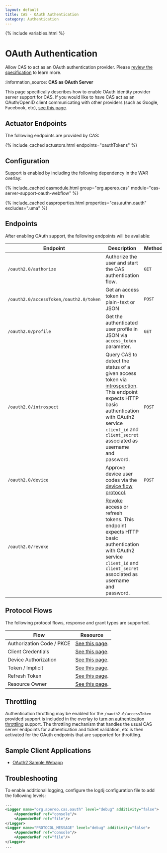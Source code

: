```yaml
---
layout: default
title: CAS - OAuth Authentication
category: Authentication
---
```

{% include variables.html %}


# OAuth Authentication

Allow CAS to act as an OAuth authentication provider. Please [review the specification](https://oauth.net/2/) to learn more.

<div class="alert alert-info">:information_source: <strong>CAS as OAuth Server</strong><p>This page specifically describes how to enable
OAuth identity provider server support for CAS. If you would like to have CAS act as an OAuth/OpenID client communicating with
other providers (such as Google, Facebook, etc), <a href="../integration/Delegate-Authentication.html">see this page</a>.</p></div>

## Actuator Endpoints
   
The following endpoints are provided by CAS:

{% include_cached actuators.html endpoints="oauthTokens" %}

## Configuration

Support is enabled by including the following dependency in the WAR overlay:

{% include_cached casmodule.html group="org.apereo.cas" module="cas-server-support-oauth-webflow" %}

{% include_cached casproperties.html properties="cas.authn.oauth" excludes=".uma" %}

## Endpoints

After enabling OAuth support, the following endpoints will be available:

| Endpoint                                  | Description                                                                                                                                                                                                                                               | Method |
|-------------------------------------------|-----------------------------------------------------------------------------------------------------------------------------------------------------------------------------------------------------------------------------------------------------------|--------|
| `/oauth2.0/authorize`                     | Authorize the user and start the CAS authentication flow.                                                                                                                                                                                                 | `GET`  |
| `/oauth2.0/accessToken`,`/oauth2.0/token` | Get an access token in plain-text or JSON                                                                                                                                                                                                                 | `POST` |
| `/oauth2.0/profile`                       | Get the authenticated user profile in JSON via `access_token` parameter.                                                                                                                                                                                  | `GET`  |
| `/oauth2.0/introspect`                    | Query CAS to detect the status of a given access token via [introspection](https://tools.ietf.org/html/rfc7662). This endpoint expects HTTP basic authentication with OAuth2 service `client_id` and `client_secret` associated as username and password. | `POST` |
| `/oauth2.0/device`                        | Approve device user codes via the [device flow protocol](https://tools.ietf.org/html/draft-denniss-oauth-device-flow).                                                                                                                                    | `POST` |
| `/oauth2.0/revoke`                        | [Revoke](https://tools.ietf.org/html/rfc7009) access or refresh tokens. This endpoint expects HTTP basic authentication with OAuth2 service `client_id` and `client_secret` associated as username and password.                                          |        |

## Protocol Flows

The following protocol flows, response and grant types are supported.

| Flow                      | Resource                                                      | 
|---------------------------|---------------------------------------------------------------|
| Authorization Code / PKCE | [See this page](OAuth-ProtocolFlow-AuthorizationCode.html).   |
| Client Credentials        | [See this page](OAuth-ProtocolFlow-ClientCredentials.html).   |
| Device Authorization      | [See this page](OAuth-ProtocolFlow-DeviceAuthorization.html). |
| Token / Implicit          | [See this page](OAuth-ProtocolFlow-Implicit.html).            |
| Refresh Token             | [See this page](OAuth-ProtocolFlow-RefreshToken.html).        |
| Resource Owner            | [See this page](OAuth-ProtocolFlow-ResourceOwner.html).       |

## Throttling

Authentication throttling may be enabled for the `/oauth2.0/accessToken` provided support 
is included in the overlay to [turn on authentication throttling](Configuring-Authentication-Throttling.html) support. The throttling 
mechanism that handles the usual CAS server endpoints for authentication
and ticket validation, etc is then activated for the OAuth endpoints that are supported for throttling.

## Sample Client Applications

- [OAuth2 Sample Webapp](https://github.com/apereo/oauth2-sample-java-webapp)

## Troubleshooting

To enable additional logging, configure the log4j configuration file to add the following levels:

```xml
...
<Logger name="org.apereo.cas.oauth" level="debug" additivity="false">
    <AppenderRef ref="console"/>
    <AppenderRef ref="file"/>
</Logger>
<Logger name="PROTOCOL_MESSAGE" level="debug" additivity="false">
    <AppenderRef ref="console"/>
    <AppenderRef ref="file"/>
</Logger>
...
```
